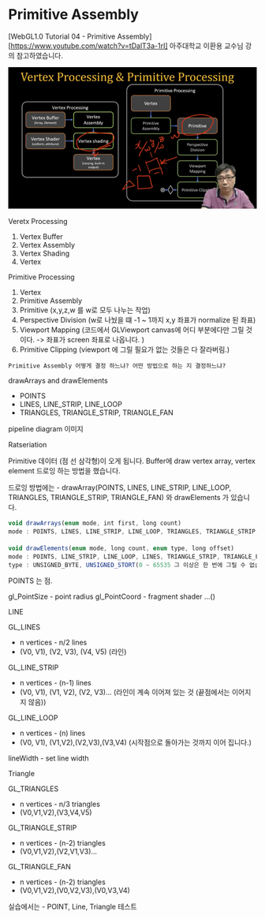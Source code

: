 # Primitive Assembly 

[WebGL1.0 Tutorial 04 - Primitive Assembly][https://www.youtube.com/watch?v=tDalT3a-1rI] 아주대학교 이환용 교수님 강의 참고하였습니다.

![이미지1](./image/04/1.png)

Veretx Processing 

1. Vertex Buffer  
2. Vertex Assembly 
3. Vertex Shading
4. Vertex 

Primitive Processing 

1. Vertex
2. Primitive Assembly
3. Primitive (x,y,z,w 를 w로 모두 나누는 작업)
4. Perspective Division (w로 나눴을 떄 -1 ~ 1까지 x,y 좌표가 normalize 된 좌표) 
5. Viewport Mapping (코드에서 GLViewport canvas에 어디 부분에다만 그릴 것이다. -> 좌표가 screen 좌표로 나옵니다. )
6. Primitive Clipping (viewport 에 그릴 필요가 없는 것들은 다 잘라버림.)


`Primitive Assembly 어떻게 결정 하느냐? 어떤 방법으로 하는 지 결정하느냐?`

drawArrays and drawElements

- POINTS 
- LINES, LINE_STRIP, LINE_LOOP 
- TRIANGLES, TRIANGLE_STRIP, TRIANGLE_FAN


pipeline diagram 이미지

Ratseriation 

Primitive 데이터 (점 선 삼각형)이 오게 됩니다. 
Buffer에 draw vertex array, vertex element 드로잉 하는 방법을 했습니다.

드로잉 방법에는 - drawArray(POINTS, LINES, LINE_STRIP, LINE_LOOP, TRIANGLES, TRIANGLE_STRIP, TRIANGLE_FAN) 와 drawElements 가 있습니다.

``` javascript
void drawArrays(enum mode, int first, long count) 
mode : POINTS, LINES, LINE_STRIP, LINE_LOOP, TRIANGLES, TRIANGLE_STRIP, TRIANGLE_FAN,

void drawElements(enum mode, long count, enum type, long offset)
mode : POINTS, LINE_STRIP, LINE_LOOP, LINES, TRIANGLE_STRIP, TRIANGLE_FAN, TRIANGLES 
type : UNSIGNED_BYTE, UNSIGNED_STORT(0 ~ 65535 그 이상은 한 번에 그릴 수 없습니다.)
```

POINTS 는 점.

gl_PointSize - point radius 
gl_PointCoord - fragment shader ...()


LINE 

GL_LINES 
- n vertices - n/2 lines 
- (V0, V1), (V2, V3), (V4, V5) (라인) 

GL_LINE_STRIP 
- n vertices - (n-1) lines 
- (V0, V1), (V1, V2), (V2, V3)... (라인이 계속 이어져 있는 것 (끝점에서는 이어지지 않음))

GL_LINE_LOOP
- n vertices - (n) lines 
- (V0, V1), (V1,V2),(V2,V3),(V3,V4) (시작점으로 돌아가는 것까지 이어 집니다.)

lineWidth - set line width 


Triangle 

GL_TRIANGLES 
- n vertices - n/3 triangles 
- (V0,V1,V2),(V3,V4,V5)

GL_TRIANGLE_STRIP
- n vertices - (n-2) triangles
- (V0,V1,V2),(V2,V1,V3)...

GL_TRIANGLE_FAN
- n vertices - (n-2) triangles 
- (V0,V1,V2),(V0,V2,V3),(V0,V3,V4) 

실습에서는 - POINT, Line, Triangle 테스트 